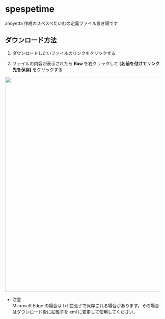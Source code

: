 # spespetime
anoyetta 作成のスペスペたいむの定義ファイル置き場です

## ダウンロード方法

1. ダウンロードしたいファイルのリンクをクリックする

2. ファイルの内容が表示されたら **Raw** を右クリックして **[名前を付けてリンク先を保存]** をクリックする
<img src="https://github.com/anoyetta/spespetime/blob/master/image/how_to_download.png?raw=true" width="700px">

* 注意  
Microsoft Edge の場合は txt 拡張子で保存される場合があります。その場合はダウンロード後に拡張子を xml に変更して使用してください。
